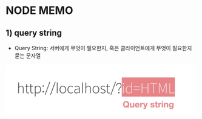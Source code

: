 # NODE MEMO



## 1) query string

-  Query String: 서버에게 무엇이 필요한지, 혹은 클라이언트에게 무엇이 필요한지 묻는 문자열
  

![query string](./img/query_string.png)

<!--
### 결론  
웹브라우저가 하는 역할은 사용자가 요청한 정보를 웹서버에게 대신 물어봐 주는(요청헤더를 이용해서) 기능이다. 웹서버는 자기가 가지고 있는 정보를 보내주면서 응답헤더를 만들어주는 기계이다. 그러면 웹브라우저는 응답한 정보를 화면에 그려주는 역할이다.

### 정리  
  1) HTTP -> 클라이언트와 서버 사이에 통신을 해주는 프로토콜  
  2) Client -> 요청자  
  3) Web server -> 요청을 받고 응답해주는 곳  
  4) Web browser -> client와 Server의 통역사(?) 역할   



## 2) HTTP Request Message

**HTTP Request Message**  
-  Web Browser와 Web Server가 서로 주고받는 메시지에 대해서 자세히 알아보자  
  (Brower -> Server)
  
![Request message](./img/Request_message.png)
  
### 1. Request line

  * Web browser와 web server가 어떤 방식으로 통신할 것인지 설명  
     * Get : 우리가 데이터를  web Server로부터 가져올 때 쓰는 것(질문)
     * HTTP/1.1 : 현재 Web browser가 현재 사용하고 있는 버전이다. 그래서 이 버전을 통해서 적당한 방식으로 통신을 하는 것이다.
     * HOST : 우리가 요청하는 Web site에 Web server 주소  
     * PORT : 사진에는 없지만 HOST/8080 적혀있는 경우가 있다. 쉽게 생각하면 HOST는 "재호네 집"이고 POST는 "재호방"이라고 보면 된다.
     * USER-AGENT : 요청하는 Web browser가 어떤 Web browser인지 나타낸다.
     * Accept Encoding : 데이터 양이 많을 때 압축하는 방식
     * If-Modified-Since : 내가 가지고 있는 파일에 대한 수정날짜


## 3) HTTP Response Message
-   Web Server와 Web Browser가 서로 주고받는 메시지에 대해서 자세히 알아보자  
  (Server -> Brower)   
  ![Response_format](./img/Response_format.jpg)

* STATUS LINE
  * version(HTTP version)
  * status(상태) : 서버가 응답했을 때 상태 (ex 2XX,3XX,404..)
  * phrase :사람이 이해하기 쉽도록 풀어쓴 부분 (ex OK,ERROR ..)
  
* HEADER
   * Content-type : Web server가 응답할때 타입(이파일은 text이며 html로 해석한다. 이미지파일 이면 image/jpeg 이다.)
   * Contnet-Length : Size를 보여준다.(단위 byte)
   * Content Encoding : 압축방식


-->